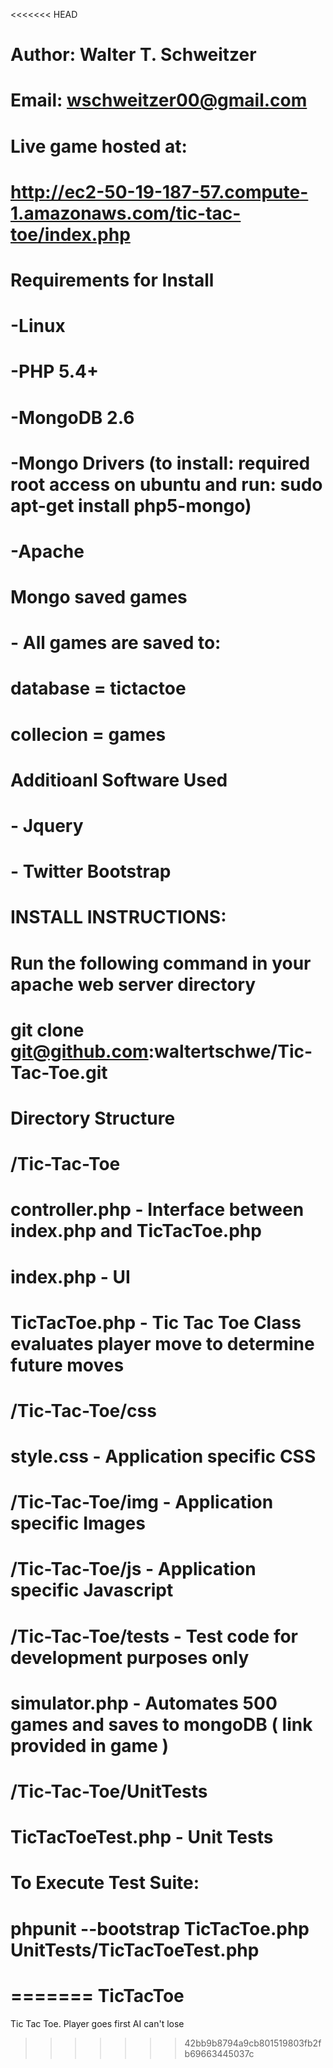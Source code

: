 <<<<<<< HEAD
#
#
#  Author: Walter T. Schweitzer
#  Email:  wschweitzer00@gmail.com
#
#   Live game hosted at:
#	http://ec2-50-19-187-57.compute-1.amazonaws.com/tic-tac-toe/index.php 
#  
#
#  Requirements for Install
#      -Linux
#  	   -PHP 5.4+
#  	   -MongoDB 2.6
#      -Mongo Drivers (to install: required root access on ubuntu and run: sudo apt-get install php5-mongo)
#	   -Apache
#
#  Mongo saved games
#      - All games are saved to:
#          database = tictactoe
#          collecion = games
#
#  Additioanl Software Used 
#      - Jquery
#      - Twitter Bootstrap  
#
#
#   INSTALL INSTRUCTIONS: 
#
#   Run the following command in your apache web server directory
#   git clone git@github.com:waltertschwe/Tic-Tac-Toe.git
#
#
#   Directory Structure
#
#  /Tic-Tac-Toe
#      controller.php    - Interface between index.php and TicTacToe.php   
#      index.php         - UI
#      TicTacToe.php     - Tic Tac Toe Class evaluates player move to determine future moves
#  
# /Tic-Tac-Toe/css 
#     style.css          - Application specific CSS
#     
# /Tic-Tac-Toe/img       - Application specific Images
# 
# /Tic-Tac-Toe/js        - Application specific Javascript    
# 
# /Tic-Tac-Toe/tests     - Test code for development purposes only
#     simulator.php      - Automates 500 games and saves to mongoDB ( link provided in game )
#
# /Tic-Tac-Toe/UnitTests
#     TicTacToeTest.php  - Unit Tests
# 		To Execute Test Suite:
#  			phpunit --bootstrap TicTacToe.php UnitTests/TicTacToeTest.php
#
#
#
#
#
=======
TicTacToe
=========

Tic Tac Toe. Player goes first AI can't lose
>>>>>>> 42bb9b8794a9cb801519803fb2fb69663445037c
